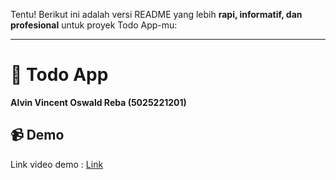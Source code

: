 Tentu! Berikut ini adalah versi README yang lebih **rapi, informatif, dan profesional** untuk proyek Todo App-mu:

---

# 📝 Todo App

**Alvin Vincent Oswald Reba (5025221201)**  

## 📹 Demo

Link video demo : [Link](https://drive.google.com/file/d/1hslQzSzXN9xDn6OwqEn3uJXyD6dTKXSd/view?usp=sharing)



